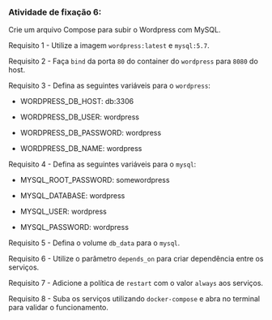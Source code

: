 ###  Atividade de fixação 6:

Crie um arquivo Compose para subir o Wordpress com MySQL.

Requisito 1 - Utilize a imagem `wordpress:latest` e `mysql:5.7`.

Requisito 2 - Faça `bind` da porta `80` do container do `wordpress` para `8080` do host.

Requisito 3 - Defina as seguintes variáveis para o `wordpress`:

* WORDPRESS_DB_HOST: db:3306

* WORDPRESS_DB_USER: wordpress

* WORDPRESS_DB_PASSWORD: wordpress

* WORDPRESS_DB_NAME: wordpress

Requisito 4 - Defina as seguintes variáveis para o `mysql`:

* MYSQL_ROOT_PASSWORD: somewordpress

* MYSQL_DATABASE: wordpress

* MYSQL_USER: wordpress

* MYSQL_PASSWORD: wordpress

Requisito 5 - Defina o volume `db_data` para o `mysql`.

Requisito 6 - Utilize o parâmetro `depends_on` para criar dependência entre os serviços.

Requisito 7 - Adicione a política de `restart` com o valor `always` aos serviços.

Requisito 8 - Suba os serviços utilizando `docker-compose` e abra no terminal para validar o funcionamento.


